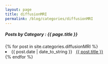 ```yaml
---
layout: page
title: diffusionMRI
permalink: /blog/categories/diffusionMRI
---
```


<h5> Posts by Category : {{ page.title }} </h5>

<div class="card">
{% for post in site.categories.diffusionMRI %}
 <li class="category-posts"><span>{{ post.date | date_to_string }}</span> &nbsp; <a href="{{ post.url }}">{{ post.title }}</a></li>
{% endfor %}
</div>
